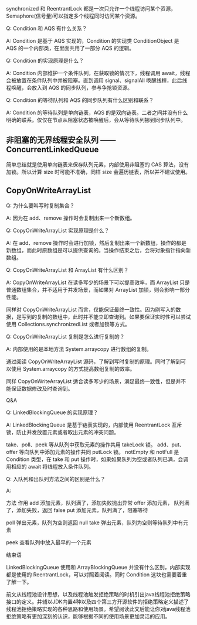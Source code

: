 synchronized 和 ReentrantLock 都是一次只允许一个线程访问某个资源，Semaphore(信号量)可以指定多个线程同时访问某个资源。

Q: Condition 和 AQS 有什么关系？

A: Condition 是基于 AQS 实现的，Condition 的实现类 ConditionObject 是 AQS 的一个内部类，在里面共用了一部分 AQS 的逻辑。

Q: Condition 的实现原理是什么？

A: Condition 内部维护一个条件队列，在获取锁的情况下，线程调用 await，线程会被放置在条件队列中并被阻塞。直到调用 signal、signalAll 唤醒线程，此后线程唤醒，会放入到 AQS 的同步队列，参与争抢锁资源。

Q: Condition 的等待队列和 AQS 的同步队列有什么区别和联系？

A: Condition 的等待队列是单向链表，AQS 的是双向链表。二者之间并没有什么明确的联系。仅仅在节点从阻塞状态被唤醒后，会从等待队列挪到同步队列中。


## 非阻塞的无界线程安全队列 —— ConcurrentLinkedQueue

简单总结就是使用单向链表来保存队列元素，内部使用非阻塞的 CAS 算法，没有加锁。所以计算 size 时可能不准确，同样 size 会遍历链表，所以并不建议使用。

## CopyOnWriteArrayList

Q: 为什么要叫写时复制集合？

A: 因为在 add、remove 操作时会复制出来一个新数组。

Q: CopyOnWriteArrayList 实现原理是什么？



A: 在 add、remove 操作时会进行加锁，然后复制出来一个新数组，操作的都是新数组，而此时原数组是可以提供查询的。当操作结束之后，会将对象指针指向新数组。



Q: CopyOnWriteArrayList 和 ArrayList 有什么区别？



A: CopyOnWriteArrayList 在读多写少的场景下可以提高效率，而 ArrayList 只是普通数组集合，并不适用于并发场景，而如果对 ArrayList 加锁，则会影响一部分性能。


同样对 CopyOnWriteArrayList 而言，仅能保证最终一致性。因为刚写入的数据，是写到的复制的数组中，此时并不能立即查询到。如果要保证实时性可以尝试使用 Collections.synchronizedList 或者加锁等方式。



Q: CopyOnWriteArrayList 复制是怎么进行复制的？

A: 内部使用的是本地方法 System.arraycopy 进行数组的复制。


通过阅读 CopyOnWriteArrayList 源码，了解到写时复制的原理。同时了解到可以使用 System.arraycopy 的方式提高数组复制的效率。

同样 CopyOnWriteArrayList 适合读多写少的场景，满足最终一致性，但是并不能保证数据修改及时查询到。

Q&A

Q: LinkedBlockingQueue 的实现原理？



A: LinkedBlockingQueue 是基于链表实现的，内部使用 ReentrantLock 互斥锁，防止并发放置元素或者取出元素的冲突问题。



take、poll、peek 等从队列中获取元素的操作共用 takeLock 锁。
add、put、offer 等向队列中添加元素的操作共同 putLock 锁。
notEmpty 和 notFull 是 Condition 类型，在 take 和 put 操作时，如果如果队列为空或者队列已满，会调用相应的 await 将线程放入条件队列。


Q: 入队列和出队列方法之间的区别是什么？



A: 



方法	作用
add	添加元素，队列满了，添加失败抛出异常
offer	添加元素， 队列满了，添加失败，返回 false
put	添加元素，队列满了，阻塞等待


poll	弹出元素，队列为空则返回 null
take	弹出元素，队列为空则等待队列中有元素


peek	查看队列中放入最早的一个元素


  结束语



LinkedBlockingQueue 使用和 ArrayBlockingQueue 并没有什么区别，内部实现都是使用的 ReentrantLock，可以对照着阅读。同时 Condition 这块也需要着重了解一下。


前文从线程池设计思想，以及线程池触发拒绝策略的时机引出java线程池拒绝策略接口的定义。并辅以JDK内置4种以及四个第三方开源软件的拒绝策略定义描述了线程池拒绝策略实现的各种思路和使用场景。希望阅读此文后能让你对java线程池拒绝策略有更加深刻的认识，能够根据不同的使用场景更加灵活的应用。

